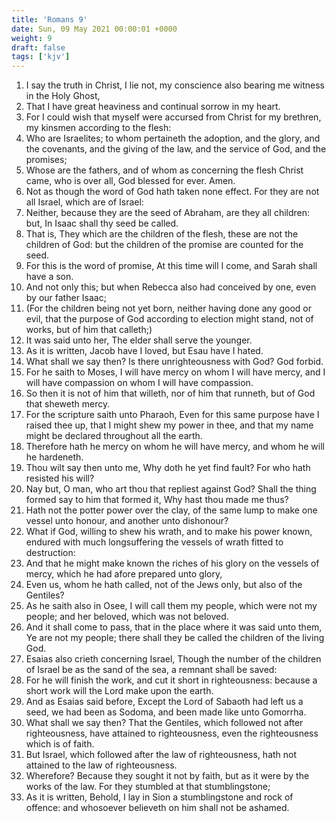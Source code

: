 ```yaml
---
title: 'Romans 9'
date: Sun, 09 May 2021 00:00:01 +0000
weight: 9
draft: false
tags: ['kjv'] 
---
```


1. I say the truth in Christ, I lie not, my conscience also bearing me witness in the Holy Ghost,
2. That I have great heaviness and continual sorrow in my heart.
3. For I could wish that myself were accursed from Christ for my brethren, my kinsmen according to the flesh:
4. Who are Israelites; to whom pertaineth the adoption, and the glory, and the covenants, and the giving of the law, and the service of God, and the promises;
5. Whose are the fathers, and of whom as concerning the flesh Christ came, who is over all, God blessed for ever. Amen.
6. Not as though the word of God hath taken none effect. For they are not all Israel, which are of Israel:
7. Neither, because they are the seed of Abraham, are they all children: but, In Isaac shall thy seed be called.
8. That is, They which are the children of the flesh, these are not the children of God: but the children of the promise are counted for the seed.
9. For this is the word of promise, At this time will I come, and Sarah shall have a son.
10. And not only this; but when Rebecca also had conceived by one, even by our father Isaac;
11. (For the children being not yet born, neither having done any good or evil, that the purpose of God according to election might stand, not of works, but of him that calleth;)
12. It was said unto her, The elder shall serve the younger.
13. As it is written, Jacob have I loved, but Esau have I hated.
14. What shall we say then? Is there unrighteousness with God? God forbid.
15. For he saith to Moses, I will have mercy on whom I will have mercy, and I will have compassion on whom I will have compassion.
16. So then it is not of him that willeth, nor of him that runneth, but of God that sheweth mercy.
17. For the scripture saith unto Pharaoh, Even for this same purpose have I raised thee up, that I might shew my power in thee, and that my name might be declared throughout all the earth.
18. Therefore hath he mercy on whom he will have mercy, and whom he will he hardeneth.
19. Thou wilt say then unto me, Why doth he yet find fault? For who hath resisted his will?
20. Nay but, O man, who art thou that repliest against God? Shall the thing formed say to him that formed it, Why hast thou made me thus?
21. Hath not the potter power over the clay, of the same lump to make one vessel unto honour, and another unto dishonour?
22. What if God, willing to shew his wrath, and to make his power known, endured with much longsuffering the vessels of wrath fitted to destruction:
23. And that he might make known the riches of his glory on the vessels of mercy, which he had afore prepared unto glory,
24. Even us, whom he hath called, not of the Jews only, but also of the Gentiles?
25. As he saith also in Osee, I will call them my people, which were not my people; and her beloved, which was not beloved.
26. And it shall come to pass, that in the place where it was said unto them, Ye are not my people; there shall they be called the children of the living God.
27. Esaias also crieth concerning Israel, Though the number of the children of Israel be as the sand of the sea, a remnant shall be saved:
28. For he will finish the work, and cut it short in righteousness: because a short work will the Lord make upon the earth.
29. And as Esaias said before, Except the Lord of Sabaoth had left us a seed, we had been as Sodoma, and been made like unto Gomorrha.
30. What shall we say then? That the Gentiles, which followed not after righteousness, have attained to righteousness, even the righteousness which is of faith.
31. But Israel, which followed after the law of righteousness, hath not attained to the law of righteousness.
32. Wherefore? Because they sought it not by faith, but as it were by the works of the law. For they stumbled at that stumblingstone;
33. As it is written, Behold, I lay in Sion a stumblingstone and rock of offence: and whosoever believeth on him shall not be ashamed.
